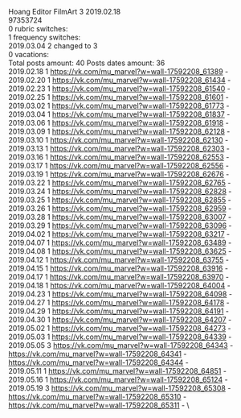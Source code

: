 Hoang	Editor FilmArt 3 2019.02.18\
97353724\
0 rubric switches:\
1 frequency switches:\
2019.03.04 2 changed to 3 \
0 vacations:\
Total posts amount: 40	Posts dates amount: 36\
2019.02.18 1 https://vk.com/mu_marvel?w=wall-17592208_61389 - \
2019.02.20 1 https://vk.com/mu_marvel?w=wall-17592208_61434 - \
2019.02.23 1 https://vk.com/mu_marvel?w=wall-17592208_61540 - \
2019.02.25 1 https://vk.com/mu_marvel?w=wall-17592208_61601 - \
2019.03.02 1 https://vk.com/mu_marvel?w=wall-17592208_61773 - \
2019.03.04 1 https://vk.com/mu_marvel?w=wall-17592208_61837 - \
2019.03.06 1 https://vk.com/mu_marvel?w=wall-17592208_61918 - \
2019.03.09 1 https://vk.com/mu_marvel?w=wall-17592208_62128 - \
2019.03.10 1 https://vk.com/mu_marvel?w=wall-17592208_62130 - \
2019.03.13 1 https://vk.com/mu_marvel?w=wall-17592208_62303 - \
2019.03.16 1 https://vk.com/mu_marvel?w=wall-17592208_62553 - \
2019.03.17 1 https://vk.com/mu_marvel?w=wall-17592208_62556 - \
2019.03.19 1 https://vk.com/mu_marvel?w=wall-17592208_62676 - \
2019.03.22 1 https://vk.com/mu_marvel?w=wall-17592208_62765 - \
2019.03.24 1 https://vk.com/mu_marvel?w=wall-17592208_62828 - \
2019.03.25 1 https://vk.com/mu_marvel?w=wall-17592208_62855 - \
2019.03.26 1 https://vk.com/mu_marvel?w=wall-17592208_62959 - \
2019.03.28 1 https://vk.com/mu_marvel?w=wall-17592208_63007 - \
2019.03.29 1 https://vk.com/mu_marvel?w=wall-17592208_63096 - \
2019.04.02 1 https://vk.com/mu_marvel?w=wall-17592208_63217 - \
2019.04.07 1 https://vk.com/mu_marvel?w=wall-17592208_63489 - \
2019.04.08 1 https://vk.com/mu_marvel?w=wall-17592208_63625 - \
2019.04.12 1 https://vk.com/mu_marvel?w=wall-17592208_63755 - \
2019.04.15 1 https://vk.com/mu_marvel?w=wall-17592208_63916 - \
2019.04.17 1 https://vk.com/mu_marvel?w=wall-17592208_63970 - \
2019.04.18 1 https://vk.com/mu_marvel?w=wall-17592208_64004 - \
2019.04.23 1 https://vk.com/mu_marvel?w=wall-17592208_64098 - \
2019.04.27 1 https://vk.com/mu_marvel?w=wall-17592208_64178 - \
2019.04.29 1 https://vk.com/mu_marvel?w=wall-17592208_64191 - \
2019.04.30 1 https://vk.com/mu_marvel?w=wall-17592208_64207 - \
2019.05.02 1 https://vk.com/mu_marvel?w=wall-17592208_64273 - \
2019.05.03 1 https://vk.com/mu_marvel?w=wall-17592208_64339 - \
2019.05.05 3 https://vk.com/mu_marvel?w=wall-17592208_64343 - https://vk.com/mu_marvel?w=wall-17592208_64341 - https://vk.com/mu_marvel?w=wall-17592208_64344 - \
2019.05.11 1 https://vk.com/mu_marvel?w=wall-17592208_64851 - \
2019.05.16 1 https://vk.com/mu_marvel?w=wall-17592208_65124 - \
2019.05.19 3 https://vk.com/mu_marvel?w=wall-17592208_65308 - https://vk.com/mu_marvel?w=wall-17592208_65310 - https://vk.com/mu_marvel?w=wall-17592208_65311 - \
